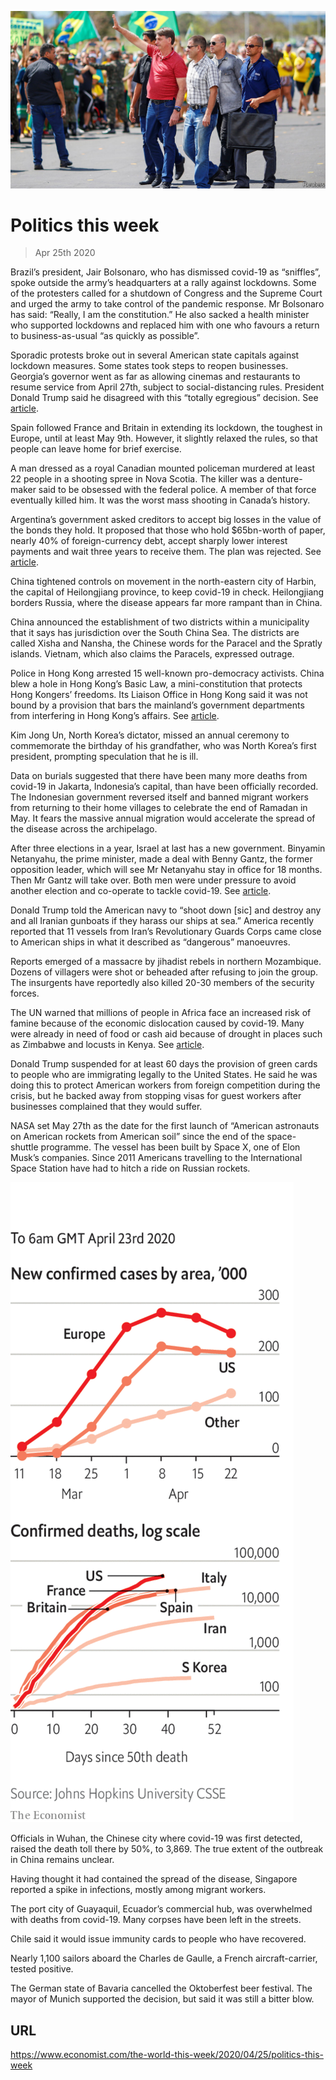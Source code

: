 ![](./images/20200425_WWP001_0.jpg)

# Politics this week

> Apr 25th 2020

Brazil’s president, Jair Bolsonaro, who has dismissed covid-19 as “sniffles”, spoke outside the army’s headquarters at a rally against lockdowns. Some of the protesters called for a shutdown of Congress and the Supreme Court and urged the army to take control of the pandemic response. Mr Bolsonaro has said: “Really, I am the constitution.” He also sacked a health minister who supported lockdowns and replaced him with one who favours a return to business-as-usual “as quickly as possible”. 

Sporadic protests broke out in several American state capitals against lockdown measures. Some states took steps to reopen businesses. Georgia’s governor went as far as allowing cinemas and restaurants to resume service from April 27th, subject to social-distancing rules. President Donald Trump said he disagreed with this “totally egregious” decision. See [article](https://www.economist.com//united-states/2020/04/23/america-begins-easing-restrictions).

Spain followed France and Britain in extending its lockdown, the toughest in Europe, until at least May 9th. However, it slightly relaxed the rules, so that people can leave home for brief exercise.

A man dressed as a royal Canadian mounted policeman murdered at least 22 people in a shooting spree in Nova Scotia. The killer was a denture-maker said to be obsessed with the federal police. A member of that force eventually killed him. It was the worst mass shooting in Canada’s history.

Argentina’s government asked creditors to accept big losses in the value of the bonds they hold. It proposed that those who hold $65bn-worth of paper, nearly 40% of foreign-currency debt, accept sharply lower interest payments and wait three years to receive them. The plan was rejected. See [article](https://www.economist.com//the-americas/2020/04/23/argentinas-make-or-break-moment).

China tightened controls on movement in the north-eastern city of Harbin, the capital of Heilongjiang province, to keep covid-19 in check. Heilongjiang borders Russia, where the disease appears far more rampant than in China.

China announced the establishment of two districts within a municipality that it says has jurisdiction over the South China Sea. The districts are called Xisha and Nansha, the Chinese words for the Paracel and the Spratly islands. Vietnam, which also claims the Paracels, expressed outrage.

Police in Hong Kong arrested 15 well-known pro-democracy activists. China blew a hole in Hong Kong’s Basic Law, a mini-constitution that protects Hong Kongers’ freedoms. Its Liaison Office in Hong Kong said it was not bound by a provision that bars the mainland’s government departments from interfering in Hong Kong’s affairs. See [article](https://www.economist.com//china/2020/04/23/china-moves-to-squeeze-hong-kongs-freedoms).

Kim Jong Un, North Korea’s dictator, missed an annual ceremony to commemorate the birthday of his grandfather, who was North Korea’s first president, prompting speculation that he is ill.

Data on burials suggested that there have been many more deaths from covid-19 in Jakarta, Indonesia’s capital, than have been officially recorded. The Indonesian government reversed itself and banned migrant workers from returning to their home villages to celebrate the end of Ramadan in May. It fears the massive annual migration would accelerate the spread of the disease across the archipelago.

After three elections in a year, Israel at last has a new government. Binyamin Netanyahu, the prime minister, made a deal with Benny Gantz, the former opposition leader, which will see Mr Netanyahu stay in office for 18 months. Then Mr Gantz will take over. Both men were under pressure to avoid another election and co-operate to tackle covid-19. See [article](https://www.economist.com//middle-east-and-africa/2020/04/23/israel-has-a-new-government-at-last).

Donald Trump told the American navy to “shoot down [sic] and destroy any and all Iranian gunboats if they harass our ships at sea.” America recently reported that 11 vessels from Iran’s Revolutionary Guards Corps came close to American ships in what it described as “dangerous” manoeuvres.

Reports emerged of a massacre by jihadist rebels in northern Mozambique. Dozens of villagers were shot or beheaded after refusing to join the group. The insurgents have reportedly also killed 20-30 members of the security forces.

The UN warned that millions of people in Africa face an increased risk of famine because of the economic dislocation caused by covid-19. Many were already in need of food or cash aid because of drought in places such as Zimbabwe and locusts in Kenya. See [article](https://www.economist.com//middle-east-and-africa/2020/04/23/the-race-to-feed-africa-during-a-pandemic).

Donald Trump suspended for at least 60 days the provision of green cards to people who are immigrating legally to the United States. He said he was doing this to protect American workers from foreign competition during the crisis, but he backed away from stopping visas for guest workers after businesses complained that they would suffer.

NASA set May 27th as the date for the first launch of “American astronauts on American rockets from American soil” since the end of the space- shuttle programme. The vessel has been built by Space X, one of Elon Musk’s companies. Since 2011 Americans travelling to the International Space Station have had to hitch a ride on Russian rockets.



![](./images/20200425_WWC007.png)

Officials in Wuhan, the Chinese city where covid-19 was first detected, raised the death toll there by 50%, to 3,869. The true extent of the outbreak in China remains unclear.

Having thought it had contained the spread of the disease, Singapore reported a spike in infections, mostly among migrant workers.

The port city of Guayaquil, Ecuador’s commercial hub, was overwhelmed with deaths from covid-19. Many corpses have been left in the streets.

Chile said it would issue immunity cards to people who have recovered.

Nearly 1,100 sailors aboard the Charles de Gaulle, a French aircraft-carrier, tested positive.

The German state of Bavaria cancelled the Oktoberfest beer festival. The mayor of Munich supported the decision, but said it was still a bitter blow.

## URL

https://www.economist.com/the-world-this-week/2020/04/25/politics-this-week
